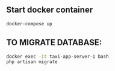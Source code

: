 
## Start docker container
```sh
docker-compose up
```
## TO MIGRATE DATABASE:
```sh
docker exec -it taxi-app-server-1 bash
php artisan migrate
```
